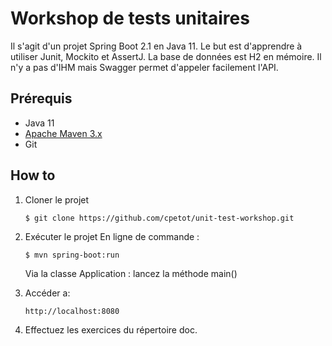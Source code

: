 # Workshop de tests unitaires

Il s'agit d'un projet Spring Boot 2.1 en Java 11.
Le but est d'apprendre à utiliser Junit, Mockito et AssertJ.
La base de données est H2 en mémoire.
Il n'y a pas d'IHM mais Swagger permet d'appeler facilement l'API.

## Prérequis

* Java 11
* [Apache Maven 3.x](http://maven.apache.org/)
* Git

## How to

1. Cloner le projet

    ```
    $ git clone https://github.com/cpetot/unit-test-workshop.git
    ```

2. Exécuter le projet
    En ligne de commande :
    ```
    $ mvn spring-boot:run
    ```


    Via la classe Application : lancez la méthode main()

3. Accéder a:

    ```
    http://localhost:8080
    ```

4. Effectuez les exercices du répertoire doc.